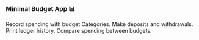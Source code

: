 ### Minimal Budget App :bar_chart:

Record spending with budget Categories. Make deposits and withdrawals. Print ledger history. Compare spending between budgets.
